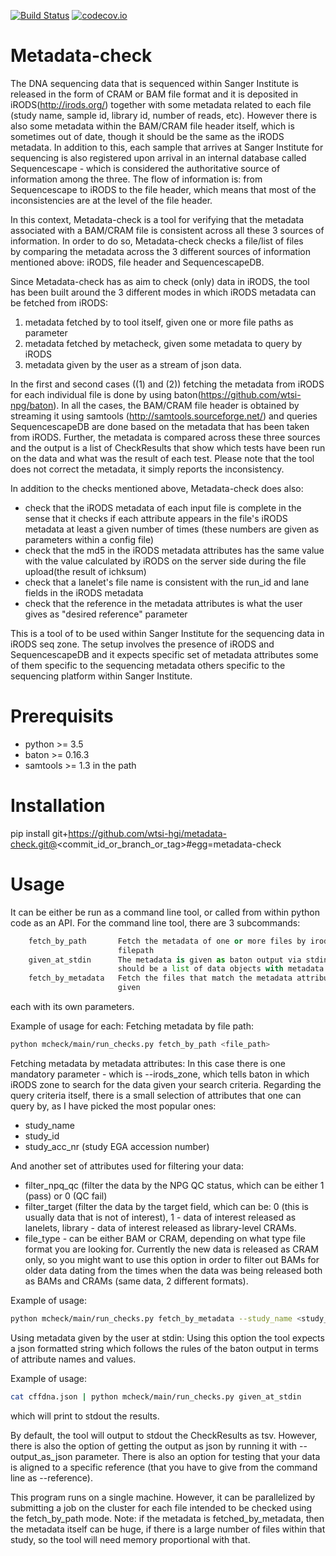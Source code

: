 [![Build Status](https://travis-ci.org/wtsi-hgi/metadata-check.svg)](https://travis-ci.org/wtsi-hgi/metadata-check)
[![codecov.io](https://codecov.io/github/wtsi-hgi/metadata-check/coverage.svg?branch=master)](https://codecov.io/github/wtsi-hgi/metadata-check?branch=master)

Metadata-check
==============

The DNA sequencing data that is sequenced within Sanger Institute is released in the form of CRAM or BAM file format and it is deposited in iRODS(http://irods.org/) together with some metadata related to each file (study name, sample id, library id, number of reads, etc). However there is also some metadata within the BAM/CRAM file header itself, which is sometimes out of date, though it should be the same as the iRODS metadata. In addition to this, each sample that arrives at Sanger Institute for sequencing is also registered upon arrival in an internal database called Sequencescape - which is considered the authoritative source of information among the three. The flow of information is: from Sequencescape to iRODS to the file header, which means that most of the inconsistencies are at the level of the file header.

In this context, Metadata-check is a tool for verifying that the metadata associated with a BAM/CRAM file is consistent across all these 3 sources of information. In order to do so, Metadata-check checks a file/list of files by comparing the metadata across the 3 different sources of information mentioned above: iRODS, file header and SequencescapeDB.

Since Metadata-check has as aim to check (only) data in iRODS, the tool has been built around the 3 different modes in which iRODS metadata can be fetched from iRODS:
1. metadata fetched by to tool itself, given one or more file paths as parameter
2. metadata fetched by metacheck, given some metadata to query by iRODS
3. metadata given by the user as a stream of json data.

In the first and second cases ((1) and (2)) fetching the metadata from iRODS for each individual file is done by using baton(https://github.com/wtsi-npg/baton).
In all the cases, the BAM/CRAM file header is obtained by streaming it using samtools (http://samtools.sourceforge.net/) and queries SequencescapeDB are done based on the metadata that has been taken from iRODS. Further, the metadata is compared across these three sources and the output is a list of CheckResults that show which tests have been run on the data and what was the result of each test. Please note that the tool does not correct the metadata, it simply reports the inconsistency.

In addition to the checks mentioned above, Metadata-check does also:
- check that the iRODS metadata of each input file is complete in the sense that it checks if each attribute appears in the file's iRODS metadata at least a given number of times (these numbers are given as parameters within a config file)
- check that the md5 in the iRODS metadata attributes has the same value with the value calculated by iRODS on the server side during the file upload(the result of ichksum)
- check that a lanelet's file name is consistent with the run_id and lane fields in the iRODS metadata
- check that the reference in the metadata attributes is what the user gives as "desired reference" parameter

This is a tool of to be used within Sanger Institute for the sequencing data in iRODS seq zone. The setup involves the presence of iRODS and SequencescapeDB and it expects specific set of metadata attributes some of them specific to the sequencing metadata others specific to the sequencing platform within Sanger Institute.

Prerequisits
============

- python >= 3.5
- baton >= 0.16.3
- samtools >= 1.3 in the path

Installation
============

pip install git+https://github.com/wtsi-hgi/metadata-check.git@<commit_id_or_branch_or_tag>#egg=metadata-check

Usage
=====
It can be either be run as a command line tool, or called from within python code as an API.
For the command line tool, there are 3 subcommands:
```python
    fetch_by_path       Fetch the metadata of one or more files by irods
                        filepath
    given_at_stdin      The metadata is given as baton output via stdin and
                        should be a list of data objects with metadata.
    fetch_by_metadata   Fetch the files that match the metadata attributes
                        given

```
each with its own parameters.

Example of usage for each:
Fetching metadata by file path:
```bash
python mcheck/main/run_checks.py fetch_by_path <file_path>
```

Fetching metadata by metadata attributes:
In this case there is one mandatory parameter - which is --irods_zone, which tells baton in which iRODS zone to search for the data given your search criteria.
Regarding the query criteria itself, there is a small selection of attributes that one can query by, as I have picked the most popular ones:
- study_name
- study_id
- study_acc_nr (study EGA accession number)

And another set of attributes used for filtering your data:
- filter_npq_qc (filter the data by the NPG QC status, which can be either 1 (pass) or 0 (QC fail)
- filter_target (filter the data by the target field, which can be: 0 (this is usually data that is not of interest), 1 - data of interest released as lanelets, library - data of interest released as library-level CRAMs.
- file_type - can be either BAM or CRAM, depending on what type file format you are looking for. Currently the new data is released as CRAM only, so you might want to use this option in order to filter out BAMs for older data dating from the times when the data was being released both as BAMs and CRAMs (same data, 2 different formats).

Example of usage:
```bash
python mcheck/main/run_checks.py fetch_by_metadata --study_name <study_name> --irods_zone seq --filter_target 1 --filter_npg_qc 1
```

Using metadata given by the user at stdin:
Using this option the tool expects a json formatted string which follows the rules of the baton output in terms of attribute names and values.

Example of usage:
```bash
cat cffdna.json | python mcheck/main/run_checks.py given_at_stdin
```

which will print to stdout the results.

By default, the tool will output to stdout the CheckResults as tsv. However, there is also the option of getting the output as json by running it with --output_as_json parameter.
There is also an option for testing that your data is aligned to a specific reference (that you have to give from the command line as --reference).

This program runs on a single machine. However, it can be parallelized by submitting a job on the cluster for each file intended to be checked using the fetch_by_path mode.
Note: if the metadata is fetched_by_metadata, then the metadata itself can be huge, if there is a large number of files within that study, so the tool will need memory proportional with that.

